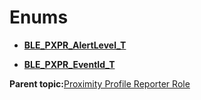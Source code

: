 # Enums

-   **[BLE\_PXPR\_AlertLevel\_T](GUID-08BD9B95-4E02-4C40-AC3C-48929433890B.md)**  

-   **[BLE\_PXPR\_EventId\_T](GUID-7FECC045-859E-429B-987B-C6BB9271911A.md)**  


**Parent topic:**[Proximity Profile Reporter Role](GUID-D3EF214E-CD09-4819-A798-82EC3CEC884D.md)

